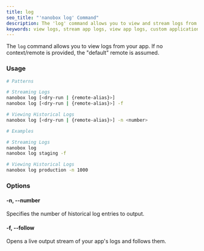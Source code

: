 ```yaml
---
title: log
seo_title: "'nanobox log' Command"
description: The 'log' command allows you to view and stream logs from app.
keywords: view logs, stream app logs, view app logs, custom application logging
---
```


The `log` command allows you to view logs from your app. If no context/remote is provided, the "default" remote is assumed.

### Usage
```bash
# Patterns

# Streaming Logs
nanobox log [<dry-run | {remote-alias}>]
nanobox log [<dry-run | {remote-alias}>] -f

# Viewing Historical Logs
nanobox log [<dry-run | {remote-alias}>] -n <number>

# Examples

# Streaming Logs
nanobox log
nanobox log staging -f

# Viewing Historical Logs
nanobox log production -n 1000
```

### Options
#### -n, --number
Specifies the number of historical log entries to output.

#### -f, --follow
Opens a live output stream of your app's logs and follows them.
